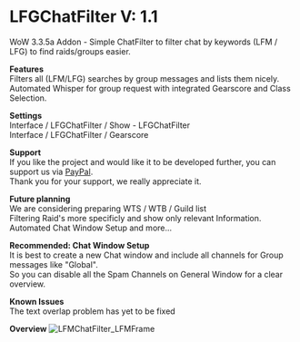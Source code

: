 # LFGChatFilter V: 1.1
WoW 3.3.5a Addon - Simple ChatFilter to filter chat by keywords (LFM / LFG) to find raids/groups easier.

<b>Features</b><br>
Filters all (LFM/LFG) searches by group messages and lists them nicely.<br>
Automated Whisper for group request with integrated Gearscore and Class Selection.

<b>Settings</b><br>
Interface / LFGChatFilter / Show - LFGChatFilter<br>
Interface / LFGChatFilter / Gearscore

<b>Support</b><br>
If you like the project and would like it to be developed further, you can support us via <a href='https://www.paypal.com/donate?hosted_button_id=55TRLVG5K9ADQ'>PayPal</a>.<br>Thank you for your support, we really appreciate it.

<b>Future planning</b><br>
We are considering preparing WTS / WTB / Guild list<br>
Filtering Raid's more specificly and show only relevant Information.<br>
Automated Chat Window Setup and more...

<b>Recommended: Chat Window Setup</b><br>
It is best to create a new Chat window and include all channels for Group messages like "Global".<br>
So you can disable all the Spam Channels on General Window for a clear overview.<br>

<b>Known Issues</b><br>
The text overlap problem has yet to be fixed

<b>Overview</b>
![LFMChatFilter_LFMFrame](https://user-images.githubusercontent.com/10353810/134245751-152a9e0a-c5bf-473b-9f2f-46e6dca6e1e9.jpg)
